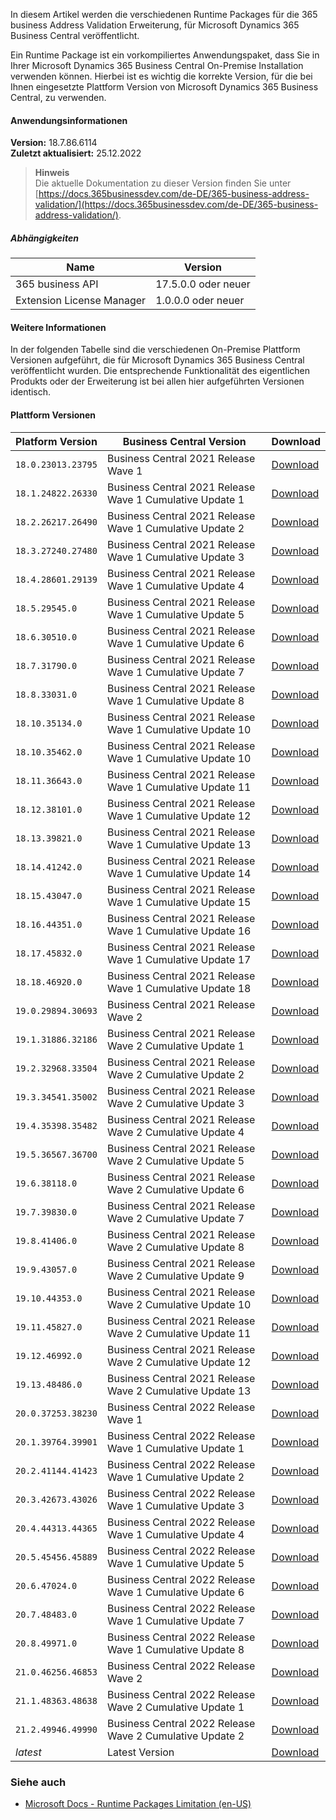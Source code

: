 ﻿In diesem Artikel werden die verschiedenen Runtime Packages für die 365 business Address Validation Erweiterung, für Microsoft Dynamics 365 Business Central veröffentlicht.

Ein Runtime Package ist ein vorkompiliertes Anwendungspaket, dass Sie in Ihrer Microsoft Dynamics 365 Business Central On-Premise Installation verwenden können. Hierbei ist es wichtig die korrekte Version, für die bei Ihnen eingesetzte Plattform Version von Microsoft Dynamics 365 Business Central, zu verwenden.

#### Anwendungsinformationen
 
**Version:** 18.7.86.6114<br>**Zuletzt aktualisiert:** 25.12.2022
 
>**Hinweis**<br>Die aktuelle Dokumentation zu dieser Version finden Sie unter [https://docs.365businessdev.com/de-DE/365-business-address-validation/](https://docs.365businessdev.com/de-DE/365-business-address-validation/).
 
##### Abhängigkeiten 
 
| Name | Version |
| --- | --- | 
| 365 business API | 17.5.0.0 oder neuer | 
| Extension License Manager | 1.0.0.0 oder neuer | 


#### Weitere Informationen

In der folgenden Tabelle sind die verschiedenen On-Premise Plattform Versionen aufgeführt, die für Microsoft Dynamics 365 Business Central veröffentlicht wurden. Die entsprechende Funktionalität des eigentlichen Produkts oder der Erweiterung ist bei allen hier aufgeführten Versionen identisch.

#### Plattform Versionen


| Platform Version | Business Central Version | Download |
| --- | --- | --- |
| `18.0.23013.23795` | Business Central 2021 Release Wave 1  | [Download](https://365businessapi.com/api/SoftwareDownload?AppId=e4664942-0212-41a2-aa2d-cf376adb84a6&version=18.0.23013.23795) |
| `18.1.24822.26330` | Business Central 2021 Release Wave 1 Cumulative Update 1 | [Download](https://365businessapi.com/api/SoftwareDownload?AppId=e4664942-0212-41a2-aa2d-cf376adb84a6&version=18.1.24822.26330) |
| `18.2.26217.26490` | Business Central 2021 Release Wave 1 Cumulative Update 2 | [Download](https://365businessapi.com/api/SoftwareDownload?AppId=e4664942-0212-41a2-aa2d-cf376adb84a6&version=18.2.26217.26490) |
| `18.3.27240.27480` | Business Central 2021 Release Wave 1 Cumulative Update 3 | [Download](https://365businessapi.com/api/SoftwareDownload?AppId=e4664942-0212-41a2-aa2d-cf376adb84a6&version=18.3.27240.27480) |
| `18.4.28601.29139` | Business Central 2021 Release Wave 1 Cumulative Update 4 | [Download](https://365businessapi.com/api/SoftwareDownload?AppId=e4664942-0212-41a2-aa2d-cf376adb84a6&version=18.4.28601.29139) |
| `18.5.29545.0` | Business Central 2021 Release Wave 1 Cumulative Update 5 | [Download](https://365businessapi.com/api/SoftwareDownload?AppId=e4664942-0212-41a2-aa2d-cf376adb84a6&version=18.5.29545.0) |
| `18.6.30510.0` | Business Central 2021 Release Wave 1 Cumulative Update 6 | [Download](https://365businessapi.com/api/SoftwareDownload?AppId=e4664942-0212-41a2-aa2d-cf376adb84a6&version=18.6.30510.0) |
| `18.7.31790.0` | Business Central 2021 Release Wave 1 Cumulative Update 7 | [Download](https://365businessapi.com/api/SoftwareDownload?AppId=e4664942-0212-41a2-aa2d-cf376adb84a6&version=18.7.31790.0) |
| `18.8.33031.0` | Business Central 2021 Release Wave 1 Cumulative Update 8 | [Download](https://365businessapi.com/api/SoftwareDownload?AppId=e4664942-0212-41a2-aa2d-cf376adb84a6&version=18.8.33031.0) |
| `18.10.35134.0` | Business Central 2021 Release Wave 1 Cumulative Update 10 | [Download](https://365businessapi.com/api/SoftwareDownload?AppId=e4664942-0212-41a2-aa2d-cf376adb84a6&version=18.10.35134.0) |
| `18.10.35462.0` | Business Central 2021 Release Wave 1 Cumulative Update 10 | [Download](https://365businessapi.com/api/SoftwareDownload?AppId=e4664942-0212-41a2-aa2d-cf376adb84a6&version=18.10.35462.0) |
| `18.11.36643.0` | Business Central 2021 Release Wave 1 Cumulative Update 11 | [Download](https://365businessapi.com/api/SoftwareDownload?AppId=e4664942-0212-41a2-aa2d-cf376adb84a6&version=18.11.36643.0) |
| `18.12.38101.0` | Business Central 2021 Release Wave 1 Cumulative Update 12 | [Download](https://365businessapi.com/api/SoftwareDownload?AppId=e4664942-0212-41a2-aa2d-cf376adb84a6&version=18.12.38101.0) |
| `18.13.39821.0` | Business Central 2021 Release Wave 1 Cumulative Update 13 | [Download](https://365businessapi.com/api/SoftwareDownload?AppId=e4664942-0212-41a2-aa2d-cf376adb84a6&version=18.13.39821.0) |
| `18.14.41242.0` | Business Central 2021 Release Wave 1 Cumulative Update 14 | [Download](https://365businessapi.com/api/SoftwareDownload?AppId=e4664942-0212-41a2-aa2d-cf376adb84a6&version=18.14.41242.0) |
| `18.15.43047.0` | Business Central 2021 Release Wave 1 Cumulative Update 15 | [Download](https://365businessapi.com/api/SoftwareDownload?AppId=e4664942-0212-41a2-aa2d-cf376adb84a6&version=18.15.43047.0) |
| `18.16.44351.0` | Business Central 2021 Release Wave 1 Cumulative Update 16 | [Download](https://365businessapi.com/api/SoftwareDownload?AppId=e4664942-0212-41a2-aa2d-cf376adb84a6&version=18.16.44351.0) |
| `18.17.45832.0` | Business Central 2021 Release Wave 1 Cumulative Update 17 | [Download](https://365businessapi.com/api/SoftwareDownload?AppId=e4664942-0212-41a2-aa2d-cf376adb84a6&version=18.17.45832.0) |
| `18.18.46920.0` | Business Central 2021 Release Wave 1 Cumulative Update 18 | [Download](https://365businessapi.com/api/SoftwareDownload?AppId=e4664942-0212-41a2-aa2d-cf376adb84a6&version=18.18.46920.0) |
| `19.0.29894.30693` | Business Central 2021 Release Wave 2  | [Download](https://365businessapi.com/api/SoftwareDownload?AppId=e4664942-0212-41a2-aa2d-cf376adb84a6&version=19.0.29894.30693) |
| `19.1.31886.32186` | Business Central 2021 Release Wave 2 Cumulative Update 1 | [Download](https://365businessapi.com/api/SoftwareDownload?AppId=e4664942-0212-41a2-aa2d-cf376adb84a6&version=19.1.31886.32186) |
| `19.2.32968.33504` | Business Central 2021 Release Wave 2 Cumulative Update 2 | [Download](https://365businessapi.com/api/SoftwareDownload?AppId=e4664942-0212-41a2-aa2d-cf376adb84a6&version=19.2.32968.33504) |
| `19.3.34541.35002` | Business Central 2021 Release Wave 2 Cumulative Update 3 | [Download](https://365businessapi.com/api/SoftwareDownload?AppId=e4664942-0212-41a2-aa2d-cf376adb84a6&version=19.3.34541.35002) |
| `19.4.35398.35482` | Business Central 2021 Release Wave 2 Cumulative Update 4 | [Download](https://365businessapi.com/api/SoftwareDownload?AppId=e4664942-0212-41a2-aa2d-cf376adb84a6&version=19.4.35398.35482) |
| `19.5.36567.36700` | Business Central 2021 Release Wave 2 Cumulative Update 5 | [Download](https://365businessapi.com/api/SoftwareDownload?AppId=e4664942-0212-41a2-aa2d-cf376adb84a6&version=19.5.36567.36700) |
| `19.6.38118.0` | Business Central 2021 Release Wave 2 Cumulative Update 6 | [Download](https://365businessapi.com/api/SoftwareDownload?AppId=e4664942-0212-41a2-aa2d-cf376adb84a6&version=19.6.38118.0) |
| `19.7.39830.0` | Business Central 2021 Release Wave 2 Cumulative Update 7 | [Download](https://365businessapi.com/api/SoftwareDownload?AppId=e4664942-0212-41a2-aa2d-cf376adb84a6&version=19.7.39830.0) |
| `19.8.41406.0` | Business Central 2021 Release Wave 2 Cumulative Update 8 | [Download](https://365businessapi.com/api/SoftwareDownload?AppId=e4664942-0212-41a2-aa2d-cf376adb84a6&version=19.8.41406.0) |
| `19.9.43057.0` | Business Central 2021 Release Wave 2 Cumulative Update 9 | [Download](https://365businessapi.com/api/SoftwareDownload?AppId=e4664942-0212-41a2-aa2d-cf376adb84a6&version=19.9.43057.0) |
| `19.10.44353.0` | Business Central 2021 Release Wave 2 Cumulative Update 10 | [Download](https://365businessapi.com/api/SoftwareDownload?AppId=e4664942-0212-41a2-aa2d-cf376adb84a6&version=19.10.44353.0) |
| `19.11.45827.0` | Business Central 2021 Release Wave 2 Cumulative Update 11 | [Download](https://365businessapi.com/api/SoftwareDownload?AppId=e4664942-0212-41a2-aa2d-cf376adb84a6&version=19.11.45827.0) |
| `19.12.46992.0` | Business Central 2021 Release Wave 2 Cumulative Update 12 | [Download](https://365businessapi.com/api/SoftwareDownload?AppId=e4664942-0212-41a2-aa2d-cf376adb84a6&version=19.12.46992.0) |
| `19.13.48486.0` | Business Central 2021 Release Wave 2 Cumulative Update 13 | [Download](https://365businessapi.com/api/SoftwareDownload?AppId=e4664942-0212-41a2-aa2d-cf376adb84a6&version=19.13.48486.0) |
| `20.0.37253.38230` | Business Central 2022 Release Wave 1  | [Download](https://365businessapi.com/api/SoftwareDownload?AppId=e4664942-0212-41a2-aa2d-cf376adb84a6&version=20.0.37253.38230) |
| `20.1.39764.39901` | Business Central 2022 Release Wave 1 Cumulative Update 1 | [Download](https://365businessapi.com/api/SoftwareDownload?AppId=e4664942-0212-41a2-aa2d-cf376adb84a6&version=20.1.39764.39901) |
| `20.2.41144.41423` | Business Central 2022 Release Wave 1 Cumulative Update 2 | [Download](https://365businessapi.com/api/SoftwareDownload?AppId=e4664942-0212-41a2-aa2d-cf376adb84a6&version=20.2.41144.41423) |
| `20.3.42673.43026` | Business Central 2022 Release Wave 1 Cumulative Update 3 | [Download](https://365businessapi.com/api/SoftwareDownload?AppId=e4664942-0212-41a2-aa2d-cf376adb84a6&version=20.3.42673.43026) |
| `20.4.44313.44365` | Business Central 2022 Release Wave 1 Cumulative Update 4 | [Download](https://365businessapi.com/api/SoftwareDownload?AppId=e4664942-0212-41a2-aa2d-cf376adb84a6&version=20.4.44313.44365) |
| `20.5.45456.45889` | Business Central 2022 Release Wave 1 Cumulative Update 5 | [Download](https://365businessapi.com/api/SoftwareDownload?AppId=e4664942-0212-41a2-aa2d-cf376adb84a6&version=20.5.45456.45889) |
| `20.6.47024.0` | Business Central 2022 Release Wave 1 Cumulative Update 6 | [Download](https://365businessapi.com/api/SoftwareDownload?AppId=e4664942-0212-41a2-aa2d-cf376adb84a6&version=20.6.47024.0) |
| `20.7.48483.0` | Business Central 2022 Release Wave 1 Cumulative Update 7 | [Download](https://365businessapi.com/api/SoftwareDownload?AppId=e4664942-0212-41a2-aa2d-cf376adb84a6&version=20.7.48483.0) |
| `20.8.49971.0` | Business Central 2022 Release Wave 1 Cumulative Update 8 | [Download](https://365businessapi.com/api/SoftwareDownload?AppId=e4664942-0212-41a2-aa2d-cf376adb84a6&version=20.8.49971.0) |
| `21.0.46256.46853` | Business Central 2022 Release Wave 2  | [Download](https://365businessapi.com/api/SoftwareDownload?AppId=e4664942-0212-41a2-aa2d-cf376adb84a6&version=21.0.46256.46853) |
| `21.1.48363.48638` | Business Central 2022 Release Wave 2 Cumulative Update 1 | [Download](https://365businessapi.com/api/SoftwareDownload?AppId=e4664942-0212-41a2-aa2d-cf376adb84a6&version=21.1.48363.48638) |
| `21.2.49946.49990` | Business Central 2022 Release Wave 2 Cumulative Update 2 | [Download](https://365businessapi.com/api/SoftwareDownload?AppId=e4664942-0212-41a2-aa2d-cf376adb84a6&version=21.2.49946.49990) |
| _latest_ | Latest Version | [Download](https://365businessapi.com/api/SoftwareDownload?AppId=e4664942-0212-41a2-aa2d-cf376adb84a6) |



### Siehe auch
 - [Microsoft Docs - Runtime Packages Limitation (en-US)](https://docs.microsoft.com/en-us/dynamics365/business-central/dev-itpro/developer/devenv-creating-runtime-packages#limitations)
